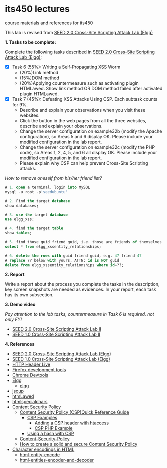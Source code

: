 # its450 lectures

course materials and references for its450

This lab is revised from [SEED 2.0 Cross-Site Scripting Attack Lab (Elgg)](https://seedsecuritylabs.org/Labs_20.04/Web/Web_XSS_Elgg/)

**1. Tasks to be complete:**

Complete the following tasks described in [SEED 2.0 Cross-Site Scripting Attack Lab (Elgg)](../lab09/refs/WebXSSElgg.pdf):


- [x] Task 6 (55%): Writing a Self-Propagating XSS Worm
  * (20%)Link method 
  * (15%)DOM method 
  * (20%)Applying countermeasure such as activating plugin HTMLawed. Show link method OR DOM method failed after activated plugin HTMLawed.
- [x] Task 7 (45%): Defeating XSS Attacks Using CSP. Each subtask counts for 9%.
  * Describe and explain your observations when you visit these websites.
  * Click the button in the web pages from all the three websites, describe and explain your observations.
  * Change the server configuration on example32b (modify the Apache configuration), so Areas 5 and 6 display OK. Please include your modified configuration in the lab report.
  * Change the server configuration on example32c (modify the PHP code), so Areas 1, 2, 4, 5, and 6 all display OK. Please include your modified configuration in the lab report.
  * Please explain why CSP can help prevent Cross-Site Scripting attacks.


*How to remove oneself from his/her friend list?*

```sql
# 1. open a terminal, login into MySQL
mysql -u root -p'seedubuntu'

# 2. Find the target database
show databases;

# 3. use the target database
use elgg_xss;

# 4. find the target table
show tables;

# 5. find those guid friend guid, i.e. those are friends of themselves
select * from elgg_xssentity_relationships;

# 6. delete the rows with guid friend guid, e.g. 47 friend 47
# replace ?? below with yours, ATTN: id is NOT guid
delete from elgg_xssentity_relationships where id=??;
```

**2. Report**

Write a report about the process you complete the tasks in the description, key screen snapshots are needed as evidences. In your report, each task has its own subsection.


**3. Demo video**

*Pay attention to the lab tasks, countermeasure in Task 6 is required. not only FYI*

* [SEED 2.0 Cross-Site Scripting Attack Lab II]()
* [SEED 1.0 Cross-Site Scripting Attack Lab II](https://youtu.be/Xh8OXe11-4Q)

**4. References**
* [SEED 2.0 Cross-Site Scripting Attack Lab (Elgg)](https://seedsecuritylabs.org/Labs_20.04/Web/Web_XSS_Elgg/)
* [SEED 1.0 Cross-Site Scripting Attack Lab (Elgg)](https://seedsecuritylabs.org/Labs_16.04/Web/Web_XSS_Elgg/)
* [HTTP Header Live](https://addons.mozilla.org/en-US/firefox/addon/http-header-live/)
* [Firefox development tools](https://developer.mozilla.org/en-US/docs/Tools)
* [Chrome Devtools](https://developers.google.com/web/tools/chrome-devtools)
* [Elgg](https://en.wikipedia.org/wiki/Elgg_(software))
  * [elgg](https://elgg.org/)
* [jsoup](https://jsoup.org/)
* [htmLawed](https://www.bioinformatics.org/phplabware/internal_utilities/htmLawed/)
* [htmlspecialchars](https://www.php.net/manual/en/function.htmlspecialchars.php)
* [Content Security Policy](https://en.wikipedia.org/wiki/Content_Security_Policy)
  * [Content Security Policy (CSP)Quick Reference Guide](https://content-security-policy.com/)
    * [CSP Examples](https://content-security-policy.com/examples/)
      * [Adding a CSP header with htaccess](https://content-security-policy.com/examples/htaccess/)
      * [CSP PHP Example](https://content-security-policy.com/examples/php/)
    * [Using a hash with CSP](https://content-security-policy.com/hash/)
  * [Content-Security-Policy](https://developer.mozilla.org/en-US/docs/Web/HTTP/Headers/Content-Security-Policy)
  * [How to create a solid and secure Content Security Policy](https://www.uriports.com/blog/creating-a-content-security-policy-csp/)
* [Character encodings in HTML](https://en.wikipedia.org/wiki/Character_encodings_in_HTML)
  * [html-entity-encode](https://devpal.co/html-entity-encode/)
  * [html-entities-encoder-and-decoder](https://www.web2generators.com/html-based-tools/online-html-entities-encoder-and-decoder)